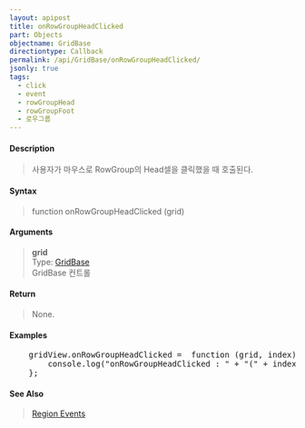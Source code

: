 ```yaml
---
layout: apipost
title: onRowGroupHeadClicked
part: Objects
objectname: GridBase
directiontype: Callback
permalink: /api/GridBase/onRowGroupHeadClicked/
jsonly: true
tags:
  - click
  - event
  - rowGroupHead
  - rowGroupFoot
  - 로우그룹
---
```



#### Description

> 사용자가 마우스로 RowGroup의 Head셀을 클릭했을 때 호출된다.  

#### Syntax

> function onRowGroupHeadClicked (grid)  

#### Arguments

> **grid**  
> Type: [GridBase](/api/GridBase/)  
> GridBase 컨트롤  

#### Return

> None.  

#### Examples 

<pre class="prettyprint">
    gridView.onRowGroupHeadClicked =  function (grid, index) {
        console.log("onRowGroupHeadClicked : " + "(" + index + ")")
    };
</pre>

#### See Also
>  [Region Events](http://demo.realgrid.com/Demo/RegionEvents)